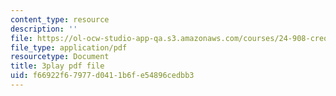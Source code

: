 ```yaml
---
content_type: resource
description: ''
file: https://ol-ocw-studio-app-qa.s3.amazonaws.com/courses/24-908-creole-languages-and-caribbean-identities-spring-2017/f66922f67977d0411b6fe54896cedbb3_vHflY7UBg70.pdf
file_type: application/pdf
resourcetype: Document
title: 3play pdf file
uid: f66922f6-7977-d041-1b6f-e54896cedbb3
---
```

